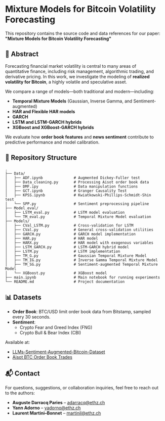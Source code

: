 # Mixture Models for Bitcoin Volatility Forecasting

This repository contains the source code and data references for our paper: **"Mixture Models for Bitcoin Volatility Forecasting"**

## 🧠 Abstract

Forecasting financial market volatility is central to many areas of quantitative finance, including risk management, algorithmic trading, and derivative pricing. In this work, we investigate the modeling of **realized volatility for Bitcoin**, a highly volatile and speculative asset.

We compare a range of models—both traditional and modern—including:

- **Temporal Mixture Models** (Gaussian, Inverse Gamma, and Sentiment-augmented)
-  **HAR and Flexible HAR models**
-   **GARCH**
- **LSTM and LSTM-GARCH hybrids**
- **XGBoost and XGBoost-GARCH hybrids**

We evaluate how **order book features** and **news sentiment** contribute to predictive performance and model calibration.

## 📂 Repository Structure

```
.
├── Data/
│   ├── ADF.ipynb              # Augmented Dickey-Fuller test
│   ├── Data_cleaning.py       # Processing Aisot order book data
│   ├── DMF.ipy                # Data manipulation functions
│   ├── GCT.ipynb              # Granger Causality Test
│   ├── KPSS.ipynb             # Kwiatkowski-Phillips-Schmidt-Shin test
│   └── SPP.py                 # Sentiment preprocessing pipeline
├── Model_eval/
│   ├── LSTM_eval.py           # LSTM model evaluation
│   └── TM_eval.py             # Temporal Mixture Model evaluation
├── Models/
│   ├── CVal_LSTM.py           # Cross-validation for LSTM
│   ├── CVal.py                # General cross-validation utilities
│   ├── GARCH.py               # GARCH model implementation
│   ├── HAR.py                 # HAR model
│   ├── HARX.py                # HAR model with exogenous variables
│   ├── LSTM_GARCH.py          # LSTM-GARCH hybrid model
│   ├── LSTM.py                # LSTM implementation
│   ├── TM_G.py                # Gaussian Temporal Mixture Model
│   ├── TM_IG.py               # Inverse Gamma Temporal Mixture Model
│   ├── TM_SG.py               # Sentiment-augmented Temporal Mixture Model
│   └── XGBoost.py             # XGBoost model
├── main.ipynb                 # Main notebook for running experiments
└── README.md                  # Project documentation
```


## 📊 Datasets

- **Order Book**: BTC/USD limit order book data from Bitstamp, sampled every 30 seconds.
- **Sentiment**: 
  - Crypto Fear and Greed Index (FNG)
  - Crypto Bull & Bear Index (CBI)

Available at:
- [LLMs-Sentiment-Augmented-Bitcoin-Dataset](https://huggingface.co/datasets/danilocorsi/LLMs-Sentiment-Augmented-Bitcoin-Dataset)
- [Aisot BTC Order Book Trades](https://huggingface.co/datasets/AisotTechnologies/aisot_btc_lob_trades)
## 📬 Contact

For questions, suggestions, or collaboration inquiries, feel free to reach out to the authors:

- **Auguste Darracq Paries** – [adarracq@ethz.ch](mailto:adarracq@ethz.ch)
- **Yann Adorno** – [yadorno@ethz.ch](mailto:yadorno@ethz.ch)
- **Laurent Martini–Bonnet** – [martinil@ethz.ch](mailto:martinil@ethz.ch)
